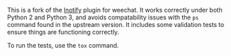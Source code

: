 This is a fork of the [lnotify][] plugin for weechat. It works correctly under both Python 2 and Python 3, and avoids compatability issues with the `ps` command found in the upstream version. It includes some validation tests to ensure things are functioning correctly.

[lnotify]: https://github.com/weechat/scripts/blob/master/python/lnotify.py

To run the tests, use the `tox` command.
